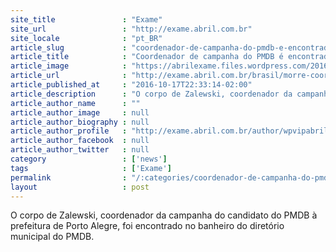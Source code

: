 ```yaml
---
site_title               : "Exame"
site_url                 : "http://exame.abril.com.br"
site_locale              : "pt_BR"
article_slug             : "coordenador-de-campanha-do-pmdb-e-encontrado-morto"
article_title            : "Coordenador de campanha do PMDB é encontrado morto"
article_image            : "https://abrilexame.files.wordpress.com/2016/10/size_960_16_9_sebastiao-melo-candidato-a-prefeitura-de-porto-alegre-rs.jpg?quality=70&strip=all&w=960"
article_url              : "http://exame.abril.com.br/brasil/morre-coordenador-de-candidato-a-prefeitura-de-porto-alegre/"
article_published_at     : "2016-10-17T22:33:14-02:00"
article_description      : "O corpo de Zalewski, coordenador da campanha do candidato do PMDB à prefeitura de Porto Alegre, foi encontrado no banheiro do diretório municipal do PMDB."
article_author_name      : ""
article_author_image     : null
article_author_biography : null
article_author_profile   : "http://exame.abril.com.br/author/wpvipabril/"
article_author_facebook  : null
article_author_twitter   : null
category                 : ['news']
tags                     : ['Exame']
permalink                : "/:categories/coordenador-de-campanha-do-pmdb-e-encontrado-morto/"
layout                   : post
---
```


O corpo de Zalewski, coordenador da campanha do candidato do PMDB à prefeitura de Porto Alegre, foi encontrado no banheiro do diretório municipal do PMDB.
